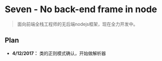 # Seven - No back-end frame in node

> 面向前端全栈工程师的无后端nodejs框架，现在全力开发中。

## Plan
+ **4/12/2017：** 类的正则模式确认，开始做解析器
